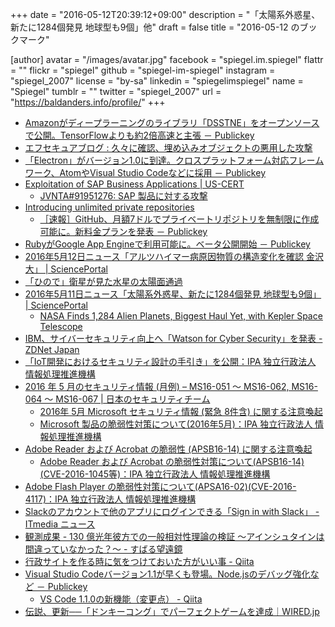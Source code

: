 +++
date = "2016-05-12T20:39:12+09:00"
description = "「太陽系外惑星、新たに1284個発見 地球型も9個」他"
draft = false
title = "2016-05-12 のブックマーク"

[author]
  avatar = "/images/avatar.jpg"
  facebook = "spiegel.im.spiegel"
  flattr = ""
  flickr = "spiegel"
  github = "spiegel-im-spiegel"
  instagram = "spiegel_2007"
  license = "by-sa"
  linkedin = "spiegelimspiegel"
  name = "Spiegel"
  tumblr = ""
  twitter = "spiegel_2007"
  url = "https://baldanders.info/profile/"
+++

- [Amazonがディープラーニングのライブラリ「DSSTNE」をオープンソースで公開。TensorFlowよりも約2倍高速と主張 － Publickey](http://www.publickey1.jp/blog/16/amazon_dsstne.html)
- [エフセキュアブログ : 久々に確認、埋め込みオブジェクトの悪用した攻撃](http://blog.f-secure.jp/archives/50767896.html)
- [「Electron」がバージョン1.0に到達。クロスプラットフォーム対応フレームワーク、AtomやVisual Studio Codeなどに採用 － Publickey](http://www.publickey1.jp/blog/16/electron10atomvisual_studio_code.html)
- [Exploitation of SAP Business Applications | US-CERT](https://www.us-cert.gov/ncas/alerts/TA16-132A)
    - [JVNTA#91951276: SAP 製品に対する攻撃](http://jvn.jp/ta/JVNTA91951276/)
- [Introducing unlimited private repositories](https://github.com/blog/2164-introducing-unlimited-private-repositories)
    - [［速報］GitHub、月額7ドルでプライベートリポジトリを無制限に作成可能に。新料金プランを発表 － Publickey](http://www.publickey1.jp/blog/16/github7.html)
- [RubyがGoogle App Engineで利用可能に。ベータ公開開始 － Publickey](http://www.publickey1.jp/blog/16/ruby_google_app_engine.html)
- [2016年5月12日ニュース「アルツハイマー病原因物質の構造変化を確認 金沢大」 | SciencePortal](http://scienceportal.jst.go.jp/news/newsflash_review/newsflash/2016/05/20160512_01.html)
- [「ひので」衛星が見た水星の太陽面通過](http://hinode.nao.ac.jp/news/160509MercuryTransit/)
- [2016年5月11日ニュース「太陽系外惑星、新たに1284個発見 地球型も9個」 | SciencePortal](http://scienceportal.jst.go.jp/news/newsflash_review/newsflash/2016/05/20160511_02.html)
    - [NASA Finds 1,284 Alien Planets, Biggest Haul Yet, with Kepler Space Telescope](http://www.space.com/32850-nasa-kepler-telescope-finds-1284-alien-planets.html)
- [IBM、サイバーセキュリティ向上へ「Watson for Cyber Security」を発表 - ZDNet Japan](http://japan.zdnet.com/article/35082466/)
- [「IoT開発におけるセキュリティ設計の手引き」を公開：IPA 独立行政法人 情報処理推進機構](https://www.ipa.go.jp/security/iot/iotguide.html)
- [2016 年 5 月のセキュリティ情報 (月例) – MS16-051 ～ MS16-062, MS16-064 ～ MS16-067 | 日本のセキュリティチーム](https://blogs.technet.microsoft.com/jpsecurity/2016/05/11/201605-security-bulletin/)
    - [2016年 5月 Microsoft セキュリティ情報 (緊急 8件含) に関する注意喚起](https://www.jpcert.or.jp/at/2016/at160022.html)
    - [Microsoft 製品の脆弱性対策について(2016年5月)：IPA 独立行政法人 情報処理推進機構](http://www.ipa.go.jp/security/ciadr/vul/20160511-ms.html)
- [Adobe Reader および Acrobat の脆弱性 (APSB16-14) に関する注意喚起](https://www.jpcert.or.jp/at/2016/at160023.html)
    - [Adobe Reader および Acrobat の脆弱性対策について(APSB16-14)(CVE-2016-1045等)：IPA 独立行政法人 情報処理推進機構](http://www.ipa.go.jp/security/ciadr/vul/20160511-adobereader.html)
- [Adobe Flash Player の脆弱性対策について(APSA16-02)(CVE-2016-4117)：IPA 独立行政法人 情報処理推進機構](http://www.ipa.go.jp/security/ciadr/vul/20160511-adobeflashplayer.html)
- [Slackのアカウントで他のアプリにログインできる「Sign in with Slack」 - ITmedia ニュース](http://www.itmedia.co.jp/news/articles/1605/11/news084.html)
- [観測成果 - 130 億光年彼方での一般相対性理論の検証 ～アインシュタインは間違っていなかった？～ - すばる望遠鏡](http://subarutelescope.org/Pressrelease/2016/05/10/j_index.html)
- [行政サイトを作る時に気をつけておいた方がいい事 - Qiita](http://qiita.com/hose/items/45104c9dd58ade61ba02)
- [Visual Studio Codeバージョン1.1が早くも登場。Node.jsのデバッグ強化など － Publickey](http://www.publickey1.jp/blog/16/visual_studio_code11nodejs.html)
    - [VS Code 1.1.0の新機能（変更点） - Qiita](http://qiita.com/YuichiNukiyama/items/d2f2215c987a82207673)
- [伝説、更新──「ドンキーコング」でパーフェクトゲームを達成｜WIRED.jp](http://wired.jp/2016/05/10/donkey-kong-perfect-high-score/)
